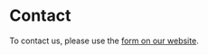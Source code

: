 # Contact 

To contact us, please use the [form on our website](https://www.technopioneer.com/contact/).

